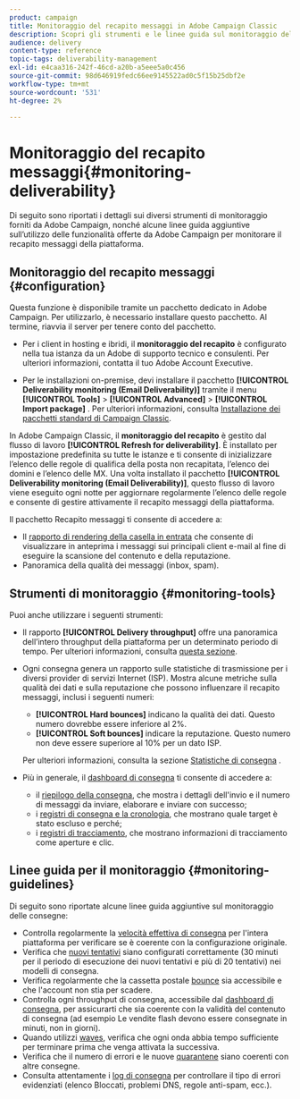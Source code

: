 ```yaml
---
product: campaign
title: Monitoraggio del recapito messaggi in Adobe Campaign Classic
description: Scopri gli strumenti e le linee guida sul monitoraggio del recapito messaggi in Adobe Campaign Classic.
audience: delivery
content-type: reference
topic-tags: deliverability-management
exl-id: e4caa316-242f-46cd-a20b-a5eee5a0c456
source-git-commit: 98d646919fedc66ee9145522ad0c5f15b25dbf2e
workflow-type: tm+mt
source-wordcount: '531'
ht-degree: 2%

---
```


# Monitoraggio del recapito messaggi{#monitoring-deliverability}

Di seguito sono riportati i dettagli sui diversi strumenti di monitoraggio forniti da Adobe Campaign, nonché alcune linee guida aggiuntive sull’utilizzo delle funzionalità offerte da Adobe Campaign per monitorare il recapito messaggi della piattaforma.

## Monitoraggio del recapito messaggi {#configuration}

Questa funzione è disponibile tramite un pacchetto dedicato in Adobe Campaign. Per utilizzarlo, è necessario installare questo pacchetto. Al termine, riavvia il server per tenere conto del pacchetto.
* Per i client in hosting e ibridi, il **monitoraggio del recapito** è configurato nella tua istanza da un Adobe di supporto tecnico e consulenti. Per ulteriori informazioni, contatta il tuo Adobe Account Executive.

* Per le installazioni on-premise, devi installare il pacchetto **[!UICONTROL Deliverability monitoring (Email Deliverability)]** tramite il menu **[!UICONTROL Tools]** > **[!UICONTROL Advanced]** > **[!UICONTROL Import package]** . Per ulteriori informazioni, consulta [Installazione dei pacchetti standard di Campaign Classic](../../installation/using/installing-campaign-standard-packages.md).

In Adobe Campaign Classic, il **monitoraggio del recapito** è gestito dal flusso di lavoro **[!UICONTROL Refresh for deliverability]**. È installato per impostazione predefinita su tutte le istanze e ti consente di inizializzare l’elenco delle regole di qualifica della posta non recapitata, l’elenco dei domini e l’elenco delle MX. Una volta installato il pacchetto **[!UICONTROL Deliverability monitoring (Email Deliverability)]**, questo flusso di lavoro viene eseguito ogni notte per aggiornare regolarmente l’elenco delle regole e consente di gestire attivamente il recapito messaggi della piattaforma.

Il pacchetto Recapito messaggi ti consente di accedere a:

* Il [rapporto di rendering della casella in entrata](../../delivery/using/inbox-rendering.md) che consente di visualizzare in anteprima i messaggi sui principali client e-mail al fine di eseguire la scansione del contenuto e della reputazione.
* Panoramica della qualità dei messaggi (inbox, spam).

## Strumenti di monitoraggio {#monitoring-tools}

Puoi anche utilizzare i seguenti strumenti:

* Il rapporto **[!UICONTROL Delivery throughput]** offre una panoramica dell’intero throughput della piattaforma per un determinato periodo di tempo. Per ulteriori informazioni, consulta [questa sezione](../../reporting/using/global-reports.md#delivery-throughput).
* Ogni consegna genera un rapporto sulle statistiche di trasmissione per i diversi provider di servizi Internet (ISP). Mostra alcune metriche sulla qualità dei dati e sulla reputazione che possono influenzare il recapito messaggi, inclusi i seguenti numeri:
   * **[!UICONTROL Hard bounces]** indicano la qualità dei dati. Questo numero dovrebbe essere inferiore al 2%.
   * **[!UICONTROL Soft bounces]** indicare la reputazione. Questo numero non deve essere superiore al 10% per un dato ISP.

   Per ulteriori informazioni, consulta la sezione [Statistiche di consegna](../../reporting/using/global-reports.md#delivery-statistics) .
* Più in generale, il [dashboard di consegna](../../delivery/using/about-delivery-monitoring.md) ti consente di accedere a:
   * il [riepilogo della consegna](../../delivery/using/delivery-dashboard.md#delivery-summary), che mostra i dettagli dell&#39;invio e il numero di messaggi da inviare, elaborare e inviare con successo;
   * i [registri di consegna e la cronologia](../../delivery/using/delivery-dashboard.md#delivery-logs-and-history), che mostrano quale target è stato escluso e perché;
   * i [registri di tracciamento](../../delivery/using/delivery-dashboard.md#tracking-logs), che mostrano informazioni di tracciamento come aperture e clic.

## Linee guida per il monitoraggio {#monitoring-guidelines}

Di seguito sono riportate alcune linee guida aggiuntive sul monitoraggio delle consegne:

* Controlla regolarmente la [velocità effettiva di consegna](../../reporting/using/global-reports.md#delivery-throughput) per l&#39;intera piattaforma per verificare se è coerente con la configurazione originale.
* Verifica che [nuovi tentativi](../../delivery/using/understanding-delivery-failures.md#retries-after-a-delivery-temporary-failure) siano configurati correttamente (30 minuti per il periodo di esecuzione dei nuovi tentativi e più di 20 tentativi) nei modelli di consegna.
* Verifica regolarmente che la cassetta postale [bounce](../../delivery/using/understanding-delivery-failures.md#bounce-mail-management) sia accessibile e che l&#39;account non stia per scadere.
* Controlla ogni throughput di consegna, accessibile dal [dashboard di consegna](../../delivery/using/delivery-dashboard.md), per assicurarti che sia coerente con la validità del contenuto di consegna (ad esempio Le vendite flash devono essere consegnate in minuti, non in giorni).
* Quando utilizzi [waves](../../delivery/using/steps-sending-the-delivery.md#sending-using-multiple-waves), verifica che ogni onda abbia tempo sufficiente per terminare prima che venga attivata la successiva.
* Verifica che il numero di errori e le nuove [quarantene](../../delivery/using/understanding-quarantine-management.md) siano coerenti con altre consegne.
* Consulta attentamente i [log di consegna](../../delivery/using/delivery-dashboard.md#delivery-logs-and-history) per controllare il tipo di errori evidenziati (elenco Bloccati, problemi DNS, regole anti-spam, ecc.).

<!--### Delivery Reports - Broadcast Statistics {#broadcast-statistics}

Each delivery will generate a broadcast statistics report when you open a delivery in the “Deliveries List”, which includes some reputation metrics that may impact your deliverability.-->
